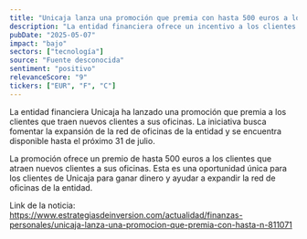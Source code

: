 ```yaml
---
title: "Unicaja lanza una promoción que premia con hasta 500 euros a los clientes que traigan ‘amigos’"
description: "La entidad financiera ofrece un incentivo a los clientes que atraen nuevos clientes a sus oficinas."
pubDate: "2025-05-07"
impact: "bajo"
sectors: ["tecnología"]
source: "Fuente desconocida"
sentiment: "positivo"
relevanceScore: "9"
tickers: ["EUR", "F", "C"]
---
```


La entidad financiera Unicaja ha lanzado una promoción que premia a los clientes que traen nuevos clientes a sus oficinas. La iniciativa busca fomentar la expansión de la red de oficinas de la entidad y se encuentra disponible hasta el próximo 31 de julio.

La promoción ofrece un premio de hasta 500 euros a los clientes que atraen nuevos clientes a sus oficinas. Esta es una oportunidad única para los clientes de Unicaja para ganar dinero y ayudar a expandir la red de oficinas de la entidad.

Link de la noticia: https://www.estrategiasdeinversion.com/actualidad/finanzas-personales/unicaja-lanza-una-promocion-que-premia-con-hasta-n-811071